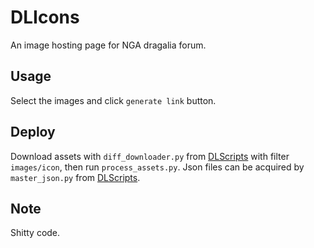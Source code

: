 # DLIcons
An image hosting page for NGA dragalia forum.
## Usage
Select the images and click `generate link` button.
## Deploy
Download assets with `diff_downloader.py` from [DLScripts](https://github.com/sh0wer1ee/DLScripts) with filter `images/icon`, then run `process_assets.py`. Json files can be acquired by `master_json.py` from [DLScripts](https://github.com/sh0wer1ee/DLScripts).
## Note
Shitty code.